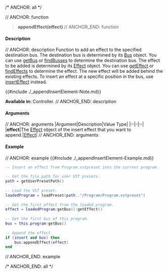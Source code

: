 /* ANCHOR: all */

// ANCHOR: function
>**appendEffect(effect)**
// ANCHOR_END: function

#### Description

// ANCHOR: description
Function to add an effect to the specified destination bus. The destination bus is determined by its [Bus](./Bus.md) object. You can use [getBus](./getBus.md) or [findBusses](./findBusses.md) to determine the destination bus. The effect to be added is determined by its [Effect](./Effect.md) object. You can use [getEffect](./getEffect.md) or [findEffects](./findEffects.md) to determine the effect. The new effect will be added behind the existing effects. To insert an effect at a specific position in the bus, use [insertEffect](./insertEffect.md) instead.

{{#include ./_appendInsertElement-Note.md}}

**Available in:** Controller.
// ANCHOR_END: description

#### Arguments

// ANCHOR: arguments
|Argument|Description|Value Type|
|:-|-|:-|
|**effect**|The [Effect](./Effect.md) object of the insert effect that you want to append.|[Effect](./Effect.md)|
// ANCHOR_END: arguments

#### Example

// ANCHOR: example
{{#include ./_appendInsertElement-Example.md}}

```lua
-- Insert an effect from Program.vstpreset into the current program.
  
-- Get the file path for user VST presets.
path = getUserPresetPath()
  
-- Load the VST preset.
loadedProgram = loadPreset(path.."/Program/Program.vstpreset")
  
-- Get the first effect from the loaded program.
effect = loadedProgram:getBus():getEffect()
  
-- Get the first bus of this program.
bus = this.program:getBus()
  
-- Append the effect.
if (insert and bus) then
    bus:appendEffect(effect)
end
```
// ANCHOR_END: example

/* ANCHOR_END: all */